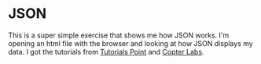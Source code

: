 JSON
===
This is a super simple exercise that shows me how JSON works. I'm opening an html file with the browser and looking at how JSON displays my data.
I got the tutorials from [Tutorials Point] and [Copter Labs].

[Tutorials Point]:http://www.tutorialspoint.com/json/json_quick_guide.htm
[Copter Labs]: http://www.copterlabs.com/blog/json-what-it-is-how-it-works-how-to-use-it/